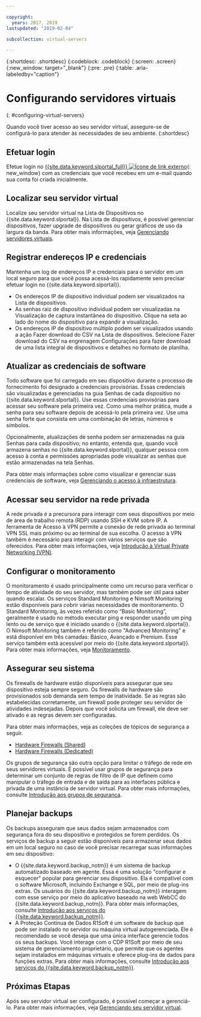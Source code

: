 ```yaml
---

copyright:
  years: 2017, 2019
lastupdated: "2019-02-04"

subcollection: virtual-servers

---
```


{:shortdesc: .shortdesc}
{:codeblock: .codeblock}
{:screen: .screen}
{:new_window: target="_blank"}
{:pre: .pre}
{:table: .aria-labeledby="caption"}


# Configurando servidores virtuais
{: #configuring-virtual-servers}

Quando você tiver acesso ao seu servidor virtual, assegure-se de configurá-lo para atender às necessidades de seu ambiente.
{:shortdesc}

## Efetuar login
Efetue login no [{{site.data.keyword.slportal_full}} ![Ícone de link externo](../icons/launch-glyph.svg "Ícone de link externo")](https://control.softlayer.com/){: new_window} com as credenciais que você recebeu em um e-mail quando sua conta foi criada inicialmente.

## Localizar seu servidor virtual
Localize seu servidor virtual na Lista de Dispositivos no {{site.data.keyword.slportal}}. Na Lista de dispositivos, é possível gerenciar dispositivos, fazer upgrade de dispositivos ou gerar gráficos de uso da largura da banda. Para obter mais informações, veja [Gerenciando servidores virtuais](/docs/vsi?topic=virtual-servers-managing-virtual-servers).

## Registrar endereços IP e credenciais
Mantenha um log de endereços IP e credenciais para o servidor em um local seguro para que você possa acessá-los rapidamente sem precisar efetuar login no {{site.data.keyword.slportal}}.
- Os endereços IP de dispositivo individual podem ser visualizados na Lista de dispositivos.
- As senhas raiz de dispositivo individual podem ser visualizadas na Visualização de captura instantânea do dispositivo. Clique na seta ao lado do nome do dispositivo para expandir a visualização.
- Os endereços IP de dispositivo múltiplo podem ser visualizados usando a ação Fazer download do CSV na Lista de dispositivos. Selecione Fazer download do CSV na engrenagem Configurações para fazer download de uma lista integral de dispositivos e detalhes no formato de planilha.

## Atualizar as credenciais de software
Todo software que foi carregado em seu dispositivo durante o processo de fornecimento foi designado a credenciais provisórias. Essas credenciais são visualizadas e gerenciadas na guia Senhas de cada dispositivo no {{site.data.keyword.slportal}}. Use essas credenciais provisórias para acessar seu software pela primeira vez. Como uma melhor prática, mude a senha para seu software depois de acessá-lo pela primeira vez. Use uma senha forte que consista em uma combinação de letras, números e símbolos.

Opcionalmente, atualizações de senha podem ser armazenadas na guia Senhas para cada dispositivo; no entanto, entenda que, quando você armazena senhas no {{site.data.keyword.slportal}}, qualquer pessoa com acesso à conta e permissões apropriadas pode visualizar as senhas que estão armazenadas na tela Senhas.

Para obter mais informações sobre como visualizar e gerenciar suas credenciais de software, veja [Gerenciando o acesso à infraestrutura](/docs/iam?topic=iam-mngclassicinfra).

## Acessar seu servidor na rede privada
A rede privada é a precursora para interagir com seus dispositivos por meio de área de trabalho remota (RDP) usando SSH e KVM sobre IP. A ferramenta de Acesso à VPN permite a conexão de rede privada ao terminal VPN SSL mais próximo ou ao terminal de sua escolha. O acesso à VPN também é necessário para interagir com vários serviços que são oferecidos. Para obter mais informações, veja [Introdução à Virtual Private Networking (VPN)](/docs/infrastructure/iaas-vpn?topic=VPN-getting-started-with-virtual-private-networking-vpn-).

## Configurar o monitoramento
O monitoramento é usado principalmente como um recurso para verificar o tempo de atividade do seu servidor, mas também pode ser útil para saber quando escalar. Os serviços Standard Monitoring e Nimsoft Monitoring estão disponíveis para cobrir várias necessidades de monitoramento. O Standard Monitoring, às vezes referido como “Basic Monitoring”, geralmente é usado no método executar ping e responder usando um ping lento ou de serviço que é iniciado usando o {{site.data.keyword.slportal}}. O Nimsoft Monitoring também é referido como "Advanced Monitoring" e está disponível em três camadas: Básico, Avançado e Premium. Esse serviço também está acessível por meio do {{site.data.keyword.slportal}}. Para obter mais informações, veja [Monitoramento](/docs/infrastructure/SLmonitoring?topic=slmonitoring-monitoring).

## Assegurar seu sistema
Os firewalls de hardware estão disponíveis para assegurar que seu dispositivo esteja sempre seguro. Os firewalls de hardware são provisionados sob demanda sem tempo de inatividade. Se as regras são estabelecidas corretamente, um firewall pode proteger seu servidor de atividades indesejadas. Depois que você solicita um firewall, ele deve ser ativado e as regras devem ser configuradas.

Para obter mais informações, veja as coleções de tópicos de segurança a seguir.

* [Hardware Firewalls (Shared)](/docs/infrastructure/hardware-firewall-shared?topic=hardware-firewall-shared-getting-started-with-hardware-firewall-shared)
* [Hardware Firewalls (Dedicated)](/docs/infrastructure/hardware-firewall-dedicated?topic=hardware-firewall-dedicated-getting-started-with-hardware-firewall-dedicated)

Os grupos de segurança são outra opção para limitar o tráfego de rede em seus servidores virtuais. É possível usar grupos de segurança para determinar um conjunto de regras de filtro de IP que definem como manipular o tráfego de entrada e de saída para as interfaces pública e privada de uma instância de servidor virtual. Para obter mais informações, consulte [Introdução aos grupos de segurança](/docs/infrastructure/security-groups?topic=security-groups-getting-started-with-security-groups).

## Planejar backups
Os backups asseguram que seus dados sejam armazenados com segurança fora do seu dispositivo e protegidos se forem perdidos. Os serviços de backup a seguir estão disponíveis para armazenar seus dados em um local seguro no caso de você precisar recarregar suas informações em seu dispositivo:

- O {{site.data.keyword.backup_notm}} é um sistema de backup automatizado baseado em agente. Essa é uma solução "configurar e esquecer" popular para gerenciar seu dispositivo. Ela é compatível com o software Microsoft, incluindo Exchange e SQL, por meio de plug-ins extras. Os usuários do {{site.data.keyword.backup_notm}} interagem com esse serviço por meio do aplicativo baseado na web WebCC do {{site.data.keyword.backup_notm}}. Para obter mais informações, consulte [Introdução aos serviços do {{site.data.keyword.backup_notm}}](/docs/infrastructure/Backup?topic=Backup-gettingstarted#gettingstarted).
- A Proteção Contínua de Dados R1Soft é um software de backup que pode ser instalado no servidor ou máquina virtual autogerenciada. Ele é recomendado se você deseja que uma única interface gerencie todos os seus backups. Você interage com o CDP R1Soft por meio de seu sistema de gerenciamento proprietário, que permite que os agentes sejam instalados em máquinas virtuais e oferece plug-ins de dados para funções extras. Para obter mais informações, consulte [Introdução aos serviços do {{site.data.keyword.backup_notm}}](/docs/infrastructure/Backup?topic=Backup-gettingstarted#gettingstarted).

## Próximas Etapas
Após seu servidor virtual ser configurado, é possível começar a gerenciá-lo. Para obter mais informações, veja [Gerenciando seu servidor virtual](/docs/vsi?topic=virtual-servers-managing-virtual-servers).
